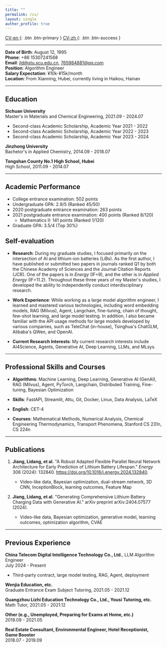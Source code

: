 ```yaml
---
title: ""
permalink: /cv/
layout: single
author_profile: true
---
```


[CV-en <i class="fa fa-file-pdf-o"></i>](/files/resume.pdf){: .btn .btn-primary } [CV-zh <i class="fa fa-file-pdf-o"></i>](/files/resume-zh.pdf){: .btn .btn-success }


---
**Date of Birth**: August 12, 1995  
**Phone**: +86 15307241568  
**Email**: jld@stu.scu.edu.cn, 765984881@qq.com  
**Position**: Algorithm Engineer  
**Salary Expectation**: ¥10k-¥15k/month  
**Location**: From Xianning, Hubei, currently living in Haikou, Hainan  

---

## Education

**Sichuan University**  
Master's in Materials and Chemical Engineering, 2021.09 - 2024.07  
- Second-class Academic Scholarship, Academic Year 2021 - 2022  
- Second-class Academic Scholarship, Academic Year 2022 - 2023  
- Second-class Academic Scholarship, Academic Year 2023 - 2024  

**Jinzhong University**  
Bachelor's in Applied Chemistry, 2014.09 - 2018.07  

**Tongshan County No.1 High School, Hubei**  
High School, 2011.09 - 2014.07  

---

## Academic Performance

- College entrance examination: 502 points
- Undergraduate GPA: 2.9/5 (Ranked 45/50)
- 2020 postgraduate entrance examination: 263 points
- 2021 postgraduate entrance examination: 400 points (Ranked 8/120)  
  - Mathematics II: 141 points (Ranked 1/120)
- Graduate GPA: 3.5/4 (Top 30%)

## Self-evaluation

- **Research**: During my graduate studies, I focused primarily on the intersection of AI and lithium-ion batteries (LiBs). As the first author, I have published or submitted two papers in journals ranked Q1 by both the Chinese Academy of Sciences and the Journal Citation Reports (JCR). One of the papers is in *Energy* (IF=9), and the other is in *Applied Energy* (IF=11.2). Throughout these three years of my Master's studies, I developed the ability to independently conduct interdisciplinary research.

- **Work Experience**: While working as a large model algorithm engineer, I learned and mastered various technologies, including word embedding models, RAG (Milvus), Agent, Langchain, fine-tuning, chain of thought, few-shot learning, and large model testing. In addition, I also became familiar with the API usage methods for large models developed by various companies, such as TeleChat (in-house), Tsinghua's ChatGLM, Alibaba's QWen, and OpenAI.

- **Current Research Interests**: My current research interests include AI4Science, Agents, Generative AI, Deep Learning, LLMs, and MLsys.


---


## Professional Skills and Courses

- **Algorithms**: Machine Learning, Deep Learning, Generative AI (GenAI), RAG (Milvus), Agent, PyTorch, Langchain, Distributed Training, Fine-tuning, Bayesian Optimization

- **Skills**: FastAPI, Streamlit, Attu, Git, Docker, Linux, Data Analysis, LaTeX

- **English**: CET-4

- **Courses**: Mathematical Methods, Numerical Analysis, Chemical Engineering Thermodynamics, Transport Phenomena, Stanford CS 231n, CS 224n


---

## Publications


1. **Jiang, Lidang, et al.** "A Robust Adapted Flexible Parallel Neural Network Architecture for Early Prediction of Lithium Battery Lifespan." *Energy* 308 (2024): 132840. https://doi.org/10.1016/j.energy.2024.132840.
   - Video-like data, Bayesian optimization, dual-stream network, 3D CNN, InceptionBlock, learning outcomes, Feature Map

2. **Jiang, Lidang, et al.** "Generating Comprehensive Lithium Battery Charging Data with Generative AI." arXiv preprint arXiv:2404.07577 (2024).
   - Video-like data, Bayesian optimization, generative model, learning outcomes, optimization algorithm, CVAE

---

## Previous Experience

**China Telecom Digital Intelligence Technology Co., Ltd.**, LLM Algorithm Engineer  
July 2024 - Present

- Third-party contract, large model testing, RAG, Agent, deployment

**Wenjia Education, etc.**  
Graduate Entrance Exam Subject Tutoring, 2021.05 - 2021.12  

**Guangzhou Lizhi Education Technology Co., Ltd., Yousi Tutoring, etc.**  
Math Tutor, 2021.05 - 2021.12  

**Other (e.g., Unemployed, Preparing for Exams at Home, etc.)**  
2019.09 - 2021.05  

**Real Estate Consultant, Environmental Engineer, Hotel Receptionist, Game Booster**  
2018.07 - 2019.09  
